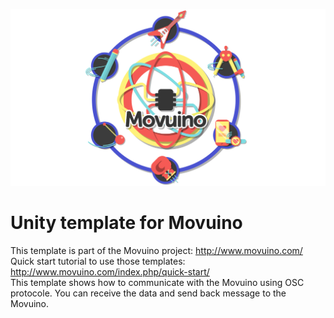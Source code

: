![alt tag](https://raw.githubusercontent.com/hssnadr/Movuina_HandsON/master/Media/Home.jpg#center=500px)

# Unity template for Movuino

This template is part of the Movuino project: http://www.movuino.com/  
Quick start tutorial to use those templates: http://www.movuino.com/index.php/quick-start/  
This template shows how to communicate with the Movuino using OSC protocole. You can receive the data and send back message to the Movuino.